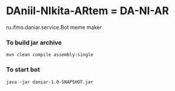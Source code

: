 # DAniil-NIkita-ARtem = DA-NI-AR
ru.ifmo.daniar.service.Bot meme maker

### To build jar archive
`mvn clean compile assembly:single`

### To start bot
`java -jar daniar-1.0-SNAPSHOT.jar`
